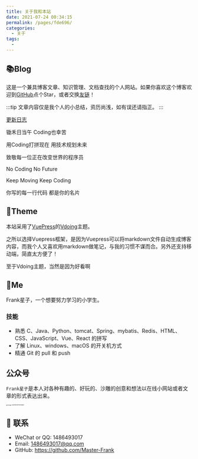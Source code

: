 ```yaml
---
title: 关于我和本站
date: 2021-07-24 00:34:15
permalink: /pages/fde696/
categories:
  - 关于
tags:
  - 
---
```

## 📚Blog
这是一个兼具博客文章、知识管理、文档查找的个人网站。如果你喜欢这个博客欢迎到[GitHub](https://github.com/Master-Frank)点个Star，或者交换[友链](/friends/)！

:::tip
文章内容仅是我个人的小总结，资历尚浅，如有误还请指正。
:::

[更新日志](https://github.com/xugaoyi/vuepress-theme-vdoing/commits/master)

锄禾日当午 Coding也幸苦

用Coding打拼现在 用技术规划未来

致敬每一位正在改变世界的程序员

No Coding  No Future

Keep Moving  Keep Coding

你写的每一行代码 都是你的名片

## 🎨Theme

本站采用了[VuePress](https://vuepress.vuejs.org/zh/)的[Vdoing](https://github.com/xugaoyi/vuepress-theme-vdoing)主题。

之所以选择Vuepress框架，是因为Vuepress可以将markdown文件自动生成博客内容，而我个人又喜欢用markdown做笔记，与我的习惯不谋而合。另外还支持移动端，简直太方便了！

至于Vdoing主题，当然是因为好看啊


## 🐼Me
Frank星子，一个想要努力学习的小学生。

### 技能
* 熟悉 C、Java、Python、tomcat、Spring、mybatis、Redis、HTML、CSS、JavaScript、Vue、React 的拼写
* 了解 Linux、windows、macOS 的开关机方式
* 精通 Git 的 pull 和 push


## 公众号
`Frank星子`是本人对各种有趣的、好玩的、沙雕的创意和想法以在线小网站或者文章的形式表达出来。

<img src="https://cdn.jsdelivr.net/gh/Master-Frank/Image-hosting/img/20211014173748.png" alt="image-20211014173741482" style="zoom: 25%;" />

## :email: 联系

- WeChat or QQ: <a :href="qqUrl" class='qq'>1486493017</a>
- Email:  <a href="mailto:1486493017@qq.com">1486493017@qq.com</a>
- GitHub: <https://github.com/Master-Frank>


<script>
  export default {
    data(){
      return {
        qqUrl: 'tencent://message/?uin=894072666&Site=&Menu=yes'
      }
    },
    mounted(){
      const flag =  navigator.userAgent.match(/(phone|pad|pod|iPhone|iPod|ios|iPad|Android|Mobile|BlackBerry|IEMobile|MQQBrowser|JUC|Fennec|wOSBrowser|BrowserNG|WebOS|Symbian|Windows Phone)/i);
      if(flag){
        this.qqUrl = 'mqqwpa://im/chat?chat_type=wpa&uin=894072666&version=1&src_type=web&web_src=oicqzone.com'
      }
    }
  }
</script>
<Vssue />

